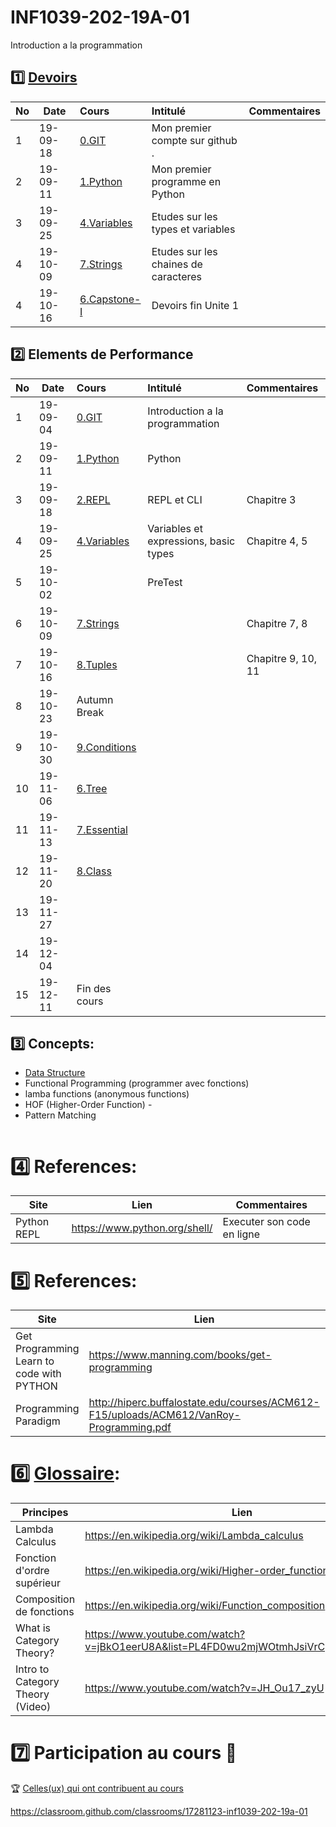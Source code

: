 # INF1039-202-19A-01

Introduction a la programmation

## :one: [Devoirs](Devoirs)
|No| Date   | Cours                                       | Intitulé                                |  Commentaires    |
|--|--------|:--------------------------------------------|:----------------------------------------|:-----------------|
| 1|19-09-18|[0.GIT](0.GIT#Participation)                 | Mon premier compte sur github .         |                  |
| 2|19-09-11|[1.Python](1.Python/Participation.md)        | Mon premier programme en Python         |                  |
| 3|19-09-25|[4.Variables](4.Variables/Participation.md)  | Etudes sur les types et variables       |                  |
| 4|19-10-09|[7.Strings](7.Strings/Participation.md)      | Etudes sur les chaines de caracteres    |                  |
| 4|19-10-16|[6.Capstone-I](6.Capstone-I/Participation.md)| Devoirs fin Unite 1                     |                  |






## :two: Elements de Performance

|No| Date   | Cours                    | Intitulé                                |  Commentaires     |
|--|--------|:-------------------------|:----------------------------------------|:------------------|
| 1|19-09-04|[0.GIT](0.GIT)            | Introduction a la programmation         |                   |
| 2|19-09-11|[1.Python](1.Python)      | Python                                  |                   |
| 3|19-09-18|[2.REPL](2.REPL)          | REPL et CLI                             | Chapitre 3        |
| 4|19-09-25|[4.Variables](4.Variables)| Variables et expressions, basic types   | Chapitre 4, 5     |
| 5|19-10-02|                          |  PreTest                                |                   |
| 6|19-10-09|[7.Strings](7.Strings)    |                                         | Chapitre 7, 8     |
| 7|19-10-16|[8.Tuples](8.Tuples)      |                                         | Chapitre 9, 10, 11|
| 8|19-10-23| Autumn Break             |                                         |                   |
| 9|19-10-30|[9.Conditions](9.Conditions)|                                         |                   |
|10|19-11-06|[6.Tree](6.Tree)          |                                         |                   |
|11|19-11-13|[7.Essential](7.Essential)|                                         |                   |
|12|19-11-20|[8.Class](8.Class)        |                                         |                   |
|13|19-11-27|                          |                                         |                   |
|14|19-12-04|                          |                                         |                   |
|15|19-12-11| Fin des cours            |                                         |                   |


## :three: Concepts:

- [Data Structure](https://twitter.github.io/scala_school/collections.html)
- Functional Programming (programmer avec fonctions)
- lamba functions (anonymous functions)
- HOF (Higher-Order Function) - 
- Pattern Matching

```
```

# :four: References:

|Site                                      | Lien                                         |  Commentaires                |
|------------------------------------------|----------------------------------------------|------------------------------|
| Python REPL                              |  https://www.python.org/shell/               |  Executer son code en ligne  |



# :five: References:

|Site                                       | Lien                                          |  Commentaires    |
|-------------------------------------------|-----------------------------------------------|------------------|
| Get Programming Learn to code with PYTHON | https://www.manning.com/books/get-programming | :ledger: Book    |
| Programming Paradigm                      | http://hiperc.buffalostate.edu/courses/ACM612-F15/uploads/ACM612/VanRoy-Programming.pdf |


# :six: [Glossaire](https://docs.scala-lang.org/glossary/):

| Principes                       | Lien                                               |
|---------------------------------|----------------------------------------------------|
| Lambda Calculus                 |https://en.wikipedia.org/wiki/Lambda_calculus       |
| Fonction d'ordre supérieur      |https://en.wikipedia.org/wiki/Higher-order_function |
| Composition de fonctions        |https://en.wikipedia.org/wiki/Function_composition  |
| What is Category Theory?        |https://www.youtube.com/watch?v=jBkO1eerU8A&list=PL4FD0wu2mjWOtmhJsiVrCpzOAk42uhdz8|
| Intro to Category Theory (Video)|https://www.youtube.com/watch?v=JH_Ou17_zyU         |

# :seven: Participation au cours :clap:
:trophy: <a href="https://github.com/CollegeBoreal/INF1039-202-19A-01/graphs/contributors">Celles(ux) qui ont contribuent au cours</a>


https://classroom.github.com/classrooms/17281123-inf1039-202-19a-01
